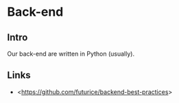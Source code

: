 # Back-end

## Intro

Our back-end are written in Python (usually).

## Links

- \<<https://github.com/futurice/backend-best-practices>>
